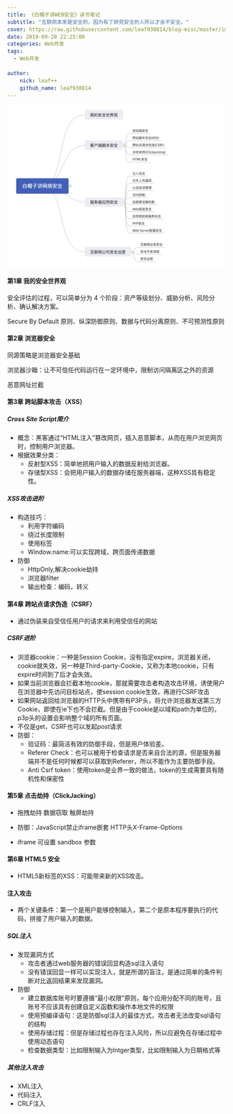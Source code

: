 ```yaml
---
title: 《白帽子讲WEB安全》读书笔记
subtitle: "互联网本来是安全的，因为有了研究安全的人所以才会不安全。"
cover: https://raw.githubusercontent.com/leaf930814/blog-misc/master/img/cyber_security.png
date: 2019-09-20 22:25:00
categories: Web开发
tags:
  - Web开发
 
author:
    nick: leaf++
    github_name: leaf930814
---
```

![image](https://raw.githubusercontent.com/leaf930814/blog-misc/master/img/cyber_security_2.png)

#### 第1章 我的安全世界观
安全评估的过程，可以简单分为 4 个阶段：资产等级划分、威胁分析、风险分析、确认解决方案。

Secure By Default 原则、纵深防御原则、数据与代码分离原则、不可预测性原则

#### 第2章 浏览器安全
同源策略是浏览器安全基础

浏览器沙箱：让不可信任代码运行在一定环境中，限制访问隔离区之外的资源

恶意网址拦截

#### 第3章 跨站脚本攻击（XSS）
##### Cross Site Script简介
- 概念：黑客通过“HTML注入”篡改网页，插入恶意脚本，从而在用户浏览网页时，控制用户浏览器。
- 根据效果分类：
  - 反射型XSS：简单地把用户输入的数据反射给浏览器。
  - 存储型XSS：会把用户输入的数据存储在服务器端，这种XSS具有稳定性。
##### XSS攻击进阶
- 构造技巧：
  - 利用字符编码
  - 绕过长度限制
  - 使用<Base>标签
  - Window.name:可以实现跨域，跨页面传递数据
- 防御
  - HttpOnly,解决cookie劫持
  - 浏览器filter
  - 输出检查：编码，转义
 
#### 第4章 跨站点请求伪造（CSRF）
- 通过伪装来自受信任用户的请求来利用受信任的网站
##### CSRF进阶
- 浏览器cookie：一种是Session Cookie，没有指定expire，浏览器关闭，cookie就失效，另一种是Third-party-Cookie，又称为本地cookie，只有expire时间到了后才会失效。
- 如果当前浏览器会拦截本地cookie，那就需要攻击者构造攻击环境，诱使用户在浏览器中先访问目标站点，使session cookie生效，再进行CSRF攻击
- 如果网站返回给浏览器的HTTP头中携带有P3P头，将允许浏览器发送第三方Cookie，即使在ie下也不会拦截。但是由于cookie是以域和path为单位的，p3p头的设置会影响整个域的所有页面。
- 不仅是get，CSRF也可以发起post请求
- 防御：
  - 验证码：最简洁有效的防御手段，但是用户体验差。
  - Referer Check：也可以被用于检查请求是否来自合法的源，但是服务器端并不是任何时候都可以获取到Referer，所以不能作为主要防御手段。
  - Anti Csrf token：使用token是业界一致的做法，token的生成需要具有随机性和保密性
 
#### 第5章 点击劫持（ClickJacking）
- 拖拽劫持 数据窃取 触屏劫持

- 防御：JavaScript禁止iframe嵌套 HTTP头X-Frame-Options

- iframe 可设置 sandbox 参数

#### 第6章 HTML5 安全
- HTML5新标签的XSS：可能带来新的XSS攻击。

#### 注入攻击
- 两个关键条件：第一个是用户能够控制输入，第二个是原本程序要执行的代码，拼接了用户输入的数据。
##### SQL注入
- 发现漏洞方式
  - 攻击者通过web服务器的错误回显构造sql注入语句
  - 没有错误回显一样可以实现注入，就是所谓的盲注，是通过简单的条件判断对比返回结果来发现漏洞。
- 防御
  - 建立数据库账号时要遵循“最小权限”原则，每个应用分配不同的账号，且账号不应该具有创建自定义函数和操作本地文件的权限
  - 使用预编译语句：这是防御sql注入的最佳方式，攻击者无法改变sql语句的结构
  - 使用存储过程：但是存储过程也存在注入风险，所以应避免在存储过程中使用动态语句
  - 检查数据类型：比如限制输入为Intger类型，比如限制输入为日期格式等
##### 其他注入攻击
- XML注入
- 代码注入
- CRLF注入
